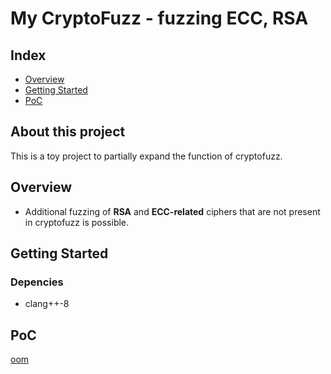 # My CryptoFuzz - fuzzing ECC, RSA
## Index
  - [Overview](#overview) 
  - [Getting Started](#getting-started)
  - [PoC](#PoC)
## About this project
This is a toy project to partially expand the function of cryptofuzz.

## Overview
- Additional fuzzing of **RSA** and **ECC-related** ciphers that are not present in cryptofuzz is possible.

## Getting Started
### Depencies
- clang++-8

## PoC

[oom](https://github.com/topcue/my-cryptofuzz/blob/master/ecc/log/oom-09a67d07733134dcc0f62c3048353a477f451580)

